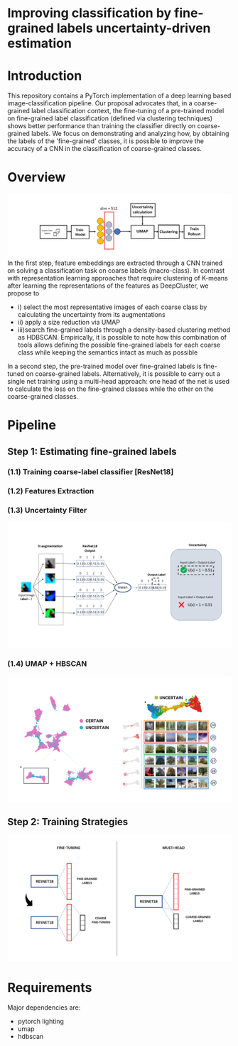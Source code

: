 # Improving classification by fine-grained labels uncertainty-driven estimation

# Introduction
This repository contains a PyTorch implementation of a deep learning based image-classification pipeline. Our proposal advocates that, in a coarse-grained label classification context, the fine-tuning of a pre-trained model on fine-grained label classification (defined via clustering techniques) shows better performance than training the classifier directly on coarse-grained labels. We focus on demonstrating and analyzing how, by obtaining the labels of the 'fine-grained' classes, it is possible to improve the accuracy of a CNN in the classification of coarse-grained classes.

# Overview
![alt text](https://github.com/Jackpepito/Improving-classification-by-fine-grained-labels/blob/main/images/pipeline.png?raw=true)
In the first step, feature embeddings are extracted through a CNN  trained on solving a classification task on coarse labels (macro-class). In contrast with representation learning approaches that require clustering of K-means after learning the representations of the features as DeepCluster, we propose to 
- i) select the most representative images of each coarse class by calculating the uncertainty from its augmentations
- ii) apply a size reduction via UMAP
- iii)search fine-grained labels through a density-based clustering method as HDBSCAN. Empirically, it is possible to note how this combination of tools allows defining the possible fine-grained labels for each coarse class while keeping the semantics intact as much as possible

In a second step, the pre-trained model over fine-grained labels is fine-tuned on coarse-grained labels. Alternatively, it is possible to carry out a single net training using a multi-head approach: one head of the net is used to calculate the loss on the fine-grained classes while the other on the coarse-grained classes.

# Pipeline
## Step 1: Estimating fine-grained labels

### (1.1) Training coarse-label classifier  [ResNet18]

### (1.2) Features Extraction

### (1.3) Uncertainty Filter
![alt text](https://github.com/Jackpepito/Improving-classification-by-fine-grained-labels/blob/main/images/uncertainty.png?raw=true)

### (1.4) UMAP + HBSCAN
![alt text](https://github.com/Jackpepito/Improving-classification-by-fine-grained-labels/blob/main/images/CIFAR100.png?raw=true)

## Step 2: Training Strategies
![alt text](https://github.com/Jackpepito/Improving-classification-by-fine-grained-labels/blob/main/images/STRATEGIES.png?raw=true)

# Requirements
Major dependencies are:

- pytorch lighting
- umap
- hdbscan
